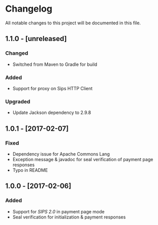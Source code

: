 # Changelog
All notable changes to this project will be documented in this file.

## 1.1.0 - [unreleased]

### Changed
- Switched from Maven to Gradle for build

### Added
- Support for proxy on Sips HTTP Client

### Upgraded
- Update Jackson dependency to 2.9.8

## 1.0.1 - [2017-02-07]

### Fixed
- Dependency issue for Apache Commons Lang
- Exception message & javadoc for seal verification of payment page responses
- Typo in README

## 1.0.0 - [2017-02-06]

### Added
- Support for _SIPS 2.0_ in payment page mode
- Seal verification for initialization & payment responses